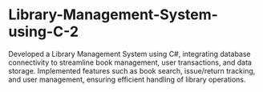 # Library-Management-System-using-C-2
Developed a Library Management System using C#, integrating database connectivity to streamline book management, user transactions, and data storage. Implemented features such as book search, issue/return tracking, and user management, ensuring efficient handling of library operations.
